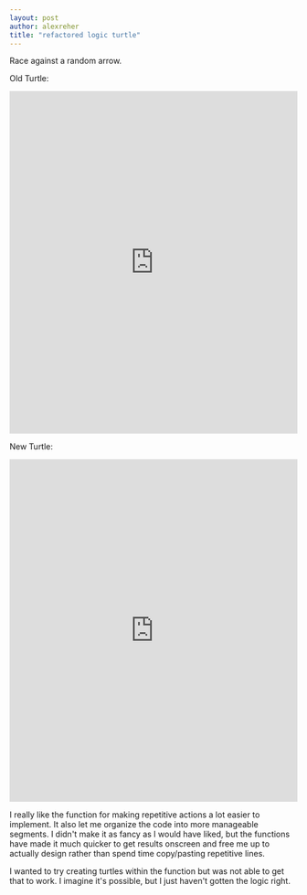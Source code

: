 ```yaml
---
layout: post
author: alexreher
title: "refactored logic turtle"
---
```

Race against a random arrow.

Old Turtle:
<iframe src="https://trinket.io/embed/python/b39bcce177" width="100%" height="600" frameborder="0" marginwidth="0" marginheight="0" allowfullscreen></iframe>

New Turtle:
<iframe src="https://trinket.io/embed/python/149df14493" width="100%" height="600" frameborder="0" marginwidth="0" marginheight="0" allowfullscreen></iframe>

I really like the function for making repetitive actions a lot easier to implement. It also let me organize the code into more manageable segments. I didn't make it as fancy as I would have liked, but the functions have made it much quicker to get results onscreen and free me up to actually design rather than spend time copy/pasting repetitive lines.

I wanted to try creating turtles within the function but was not able to get that to work. I imagine it's possible, but I just haven't gotten the logic right.

